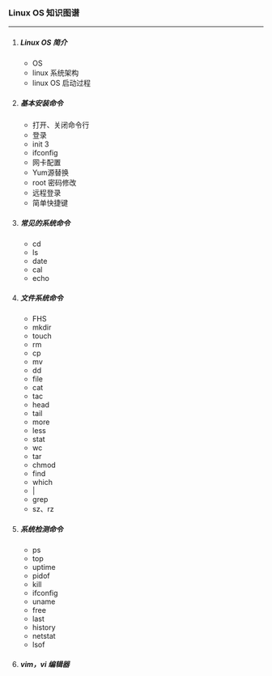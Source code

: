 ### Linux OS 知识图谱

------

1. ##### Linux OS 简介

   - OS
   - linux 系统架构
   - linux OS 启动过程

2. ##### 基本安装命令

   - 打开、关闭命令行
   - 登录
   - init 3
   - ifconfig
   - 网卡配置
   - Yum源替换
   - root 密码修改
   - 远程登录
   - 简单快捷键

3. ##### 常见的系统命令

   - cd
   - ls
   - date
   - cal
   - echo

4. ##### 文件系统命令

   - FHS
   - mkdir
   - touch
   - rm
   - cp
   - mv
   - dd
   - file
   - cat
   - tac
   - head
   - tail
   - more
   - less
   - stat
   - wc
   - tar
   - chmod
   - find
   - which
   - |
   - grep
   - sz、rz

5. ##### 系统检测命令

   - ps
   - top
   - uptime
   - pidof
   - kill
   - ifconfig
   - uname
   - free
   - last
   - history
   - netstat
   - lsof

6. ##### vim，vi 编辑器

